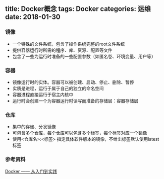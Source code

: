 title: Docker概念
tags: Docker
categories: 运维
date: 2018-01-30
---

### 镜像
* 一个特殊的文件系统，包含了操作系统完整的root文件系统        
* 提供容器运行时所需的程序、库、资源、配置等文件
*  包含了一些为运行时准备的一些配置参数（如匿名卷、环境变量、用户等）
<!-- more -->

### 容器
* 镜像运行时的实体。容器可以被创建、启动、停止、删除、暂停
* 实质是进程，运行于属于自己的独立的命名空间
* 容器进程直接运行于宿主内核中
* 运行时会创建一个为容器运行时读写而准备的存储层：容器存储层

### 仓库
* 集中的存储、分发镜像
* 可包含多个仓库，每个仓库可以包含多个标签，每个标签对应一个镜像
* 使用<仓库名>:<标签> 指定具体软件版本的镜像，不给出标签默认使用latest标签

### 参考资料
[Docker —— 从入门到实践](https://doc.yonyoucloud.com/doc/docker_practice/basic_concept/index.html "Docker —— 从入门到实践")